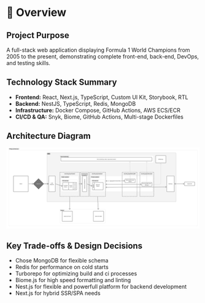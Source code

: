 # 🧭 Overview

## Project Purpose
A full-stack web application displaying Formula 1 World Champions from 2005 to the present, demonstrating complete front-end, back-end, DevOps, and testing skills.

## Technology Stack Summary
- **Frontend:** React, Next.js, TypeScript, Custom UI Kit, Storybook, RTL
- **Backend:** NestJS, TypeScript, Redis, MongoDB
- **Infrastructure:** Docker Compose, GitHub Actions, AWS ECS/ECR
- **CI/CD & QA:** Snyk, Biome, GitHub Actions, Multi-stage Dockerfiles

## Architecture Diagram
![Architecture Diagram](../images/architecture-diagram.png)

## Key Trade-offs & Design Decisions
- Chose MongoDB for flexible schema
- Redis for performance on cold starts
- Turborepo for optimizing build and ci processes
- Biome.js for high speed formatting and linting
- Nest.js for flexible and powerfull platform for backend development
- Next.js for hybrid SSR/SPA needs
